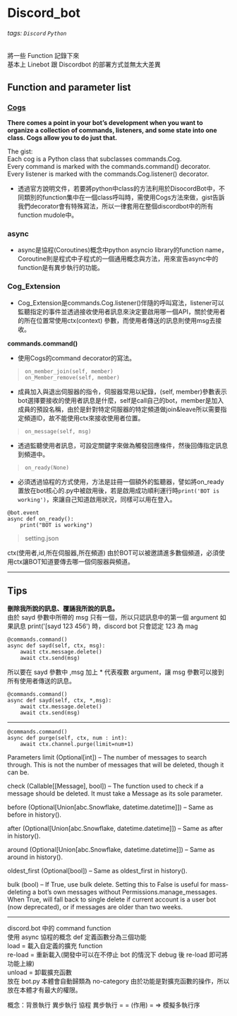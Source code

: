 # Discord_bot
###### tags: `Discord` `Python`

將一些 Function 記錄下來  
基本上 Linebot 跟 Discordbot 的部署方式並無太大差異

## Function and parameter list

### [Cogs](https://discordpy.readthedocs.io/en/stable/ext/commands/cogs.html)

**There comes a point in your bot’s development when you want to organize a collection of commands, listeners, and some state into one class. Cogs allow you to do just that.**

The gist:  
Each cog is a Python class that subclasses commands.Cog.  
Every command is marked with the commands.command() decorator.  
Every listener is marked with the commands.Cog.listener() decorator.  
* 透過官方說明文件，若要將python中class的方法利用於DisocordBot中，不同類別的function集中在一個class呼叫時，需使用Cogs方法來做，gist告訴我們decorator會有特殊寫法，所以一律套用在整個discordbot中的所有function mudole中。

### async

* async是協程(Coroutines)概念中python asyncio library的function name，Coroutine則是程式中子程式的一個通用概念與方法，用來宣告async中的function是有異步執行的功能。

### Cog_Extension

* Cog_Extension是commands.Cog.listener()伴隨的呼叫寫法，listener可以監聽指定的事件並透過接收使用者訊息來決定要啟用哪一個API，關於使用者的所在位置常使用ctx(context)
參數，而使用者傳送的訊息則使用msg去接收。

**commands.command()**

* 使用Cogs的command decorator的寫法。

>`on_member_join(self, member)`  
>`on_Member_remove(self, member)`  

* 成員加入與退出伺服器的指令，伺服器常用以紀錄，(self, member)參數表示bot選擇要接收的使用者訊息是什麼，self是call自己的bot，member是加入成員的預設名稱，由於是針對特定伺服器的特定頻道做join&leave所以需要指定頻道ID，故不能使用ctx來接收使用者位置。

> `on_message(self, msg)`

* 透過監聽使用者訊息，可設定關鍵字來做為觸發回應條件，然後回傳指定訊息到頻道中。

>`on_ready(None)`

* 必須透過協程的方式使用，方法是註冊一個額外的監聽器，譬如將on_ready置放在bot核心的.py中被啟用後，若是啟用成功順利運行時`print('BOT is working')`，來讓自己知道啟用狀況，同樣可以用在登入。
```
@bot.event
async def on_ready():
    print("BOT is working")
```
>setting.json


ctx(使用者,id,所在伺服器,所在頻道)
由於BOT可以被邀請進多數個頻道，必須使用ctx讓BOT知道要傳去哪一個伺服器與頻道。

---
## Tips

**刪除我所說的訊息、覆誦我所說的訊息。**  
由於 sayd 參數中所帶的 msg 只有一個，所以只認訊息中的第一個 argument
如果訊息 print('[sayd 123 456') 時，discord bot 只會認定 123 為 mag  

```
@commands.command()
async def sayd(self, ctx, msg):
    await ctx.message.delete()
    await ctx.send(msg)
```

所以要在 sayd 參數中 ,msg 加上 * 代表複數 argument，讓 msg 參數可以接到所有使用者傳送的訊息。

```
@commands.command()
async def sayd(self, ctx, *,msg):
    await ctx.message.delete()
    await ctx.send(msg)
```

---

```
@commands.command()
async def purge(self, ctx, num : int):
    await ctx.channel.purge(limit=num+1)
```

Parameters
limit (Optional[int]) – The number of messages to search through. This is not the number of messages that will be deleted, though it can be.

check (Callable[[Message], bool]) – The function used to check if a message should be deleted. It must take a Message as its sole parameter.

before (Optional[Union[abc.Snowflake, datetime.datetime]]) – Same as before in history().

after (Optional[Union[abc.Snowflake, datetime.datetime]]) – Same as after in history().

around (Optional[Union[abc.Snowflake, datetime.datetime]]) – Same as around in history().

oldest_first (Optional[bool]) – Same as oldest_first in history().

bulk (bool) – If True, use bulk delete. Setting this to False is useful for mass-deleting a bot’s own messages without Permissions.manage_messages. When True, will fall back to single delete if current account is a user bot (now deprecated), or if messages are older than two weeks.

---

discord.bot 中的 command function  
使用 async 協程的概念 def 定義函數分為三個功能   
load = 載入自定義的擴充 function  
re-load = 重新載入(開發中可以在不停止 bot 的情況下 debug 後 re-load 即可將功能上線)  
unload = 卸載擴充函數  
放在 bot.py 本體會自動歸類為 no-category 由於功能是對擴充函數的操作，所以放在本體才有最大的權限。

概念：背景執行 異步執行 協程
異步執行 = = (作用) = => 模擬多執行序